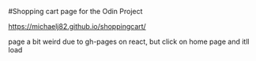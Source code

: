#Shopping cart page for the Odin Project

https://michaelj82.github.io/shoppingcart/

page a bit weird due to gh-pages on react, but click on home page and itll load
